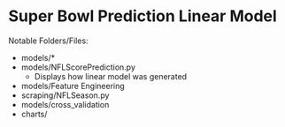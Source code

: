 # Super Bowl Prediction Linear Model

Notable Folders/Files:

* models/*
* models/NFLScorePrediction.py
    * Displays how linear model was generated
* models/Feature Engineering
* scraping/NFLSeason.py
* models/cross_validation
* charts/